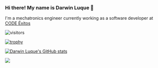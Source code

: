 ### Hi there! My name is Darwin Luque 👋

I'm a mechatronics engineer currently working as a software developer at [CODE Éxitos](https://codexitos.com/)

![visitors](https://visitor-badge.glitch.me/badge?page_id=darwin-luque.darwin-luque)

[![trophy](https://github-profile-trophy.vercel.app/?username=darwin-luque&theme=onedark)](https://github.com/ryo-ma/github-profile-trophy)

[![Darwin Luque's GitHub stats](https://github-readme-stats.vercel.app/api?username=darwin-luque&show_icons=true&theme=synthwave&count_private=true)](https://github.com/darwin-luque)

<a href="https://github.com/anuraghazra/github-readme-stats">
  <!-- Change the `github-readme-stats.anuraghazra1.vercel.app` to `github-readme-stats.vercel.app`  -->
  <img align="center" src="https://github-readme-stats.anuraghazra1.vercel.app/api/top-langs/?username=iamdperez&layout=compact&theme=radical" />
</a>
